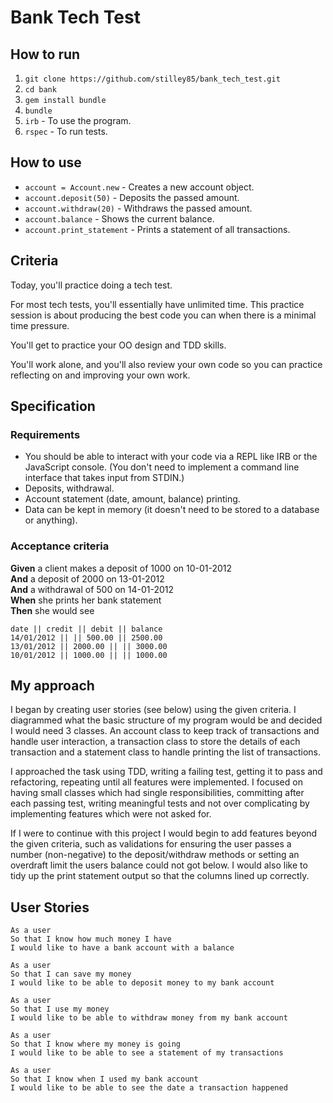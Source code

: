 Bank Tech Test
==============

How to run
----------

1. `git clone https://github.com/stilley85/bank_tech_test.git`
2. `cd bank`
3. `gem install bundle`
4. `bundle`
5. `irb` - To use the program.
6. `rspec` - To run tests.

How to use
----------

* `account = Account.new` - Creates a new account object.
* `account.deposit(50)` - Deposits the passed amount.
* `account.withdraw(20)` - Withdraws the passed amount.
* `account.balance` - Shows the current balance.
* `account.print_statement` - Prints a statement of all transactions.

Criteria
--------

Today, you'll practice doing a tech test.

For most tech tests, you'll essentially have unlimited time.  This practice session is about producing the best code you can when there is a minimal time pressure.

You'll get to practice your OO design and TDD skills.

You'll work alone, and you'll also review your own code so you can practice reflecting on and improving your own work.

## Specification

### Requirements

* You should be able to interact with your code via a REPL like IRB or the JavaScript console.  (You don't need to implement a command line interface that takes input from STDIN.)
* Deposits, withdrawal.
* Account statement (date, amount, balance) printing.
* Data can be kept in memory (it doesn't need to be stored to a database or anything).

### Acceptance criteria

**Given** a client makes a deposit of 1000 on 10-01-2012  
**And** a deposit of 2000 on 13-01-2012  
**And** a withdrawal of 500 on 14-01-2012  
**When** she prints her bank statement  
**Then** she would see

```
date || credit || debit || balance
14/01/2012 || || 500.00 || 2500.00
13/01/2012 || 2000.00 || || 3000.00
10/01/2012 || 1000.00 || || 1000.00
```

My approach
-----------

I began by creating user stories (see below) using the given criteria. I diagrammed what the basic structure of my program would be and decided I would need 3 classes. An account class to keep track of transactions and handle user interaction, a transaction class to store the details of each transaction and a statement class to handle printing the list of transactions.

I approached the task using TDD,  writing a failing test, getting it to pass and refactoring, repeating until all features were implemented. I focused on having small classes which had single responsibilities, committing after each passing test, writing meaningful tests and not over complicating by implementing features which were not asked for.

If I were to continue with this project I would begin to add features beyond the given criteria, such as validations for ensuring the user passes a number (non-negative) to the deposit/withdraw methods or setting an overdraft limit the users balance could not got below. I would also like to tidy up the print statement output so that the columns lined up correctly.

User Stories
------------

```
As a user
So that I know how much money I have
I would like to have a bank account with a balance

As a user
So that I can save my money
I would like to be able to deposit money to my bank account

As a user
So that I use my money
I would like to be able to withdraw money from my bank account

As a user
So that I know where my money is going
I would like to be able to see a statement of my transactions

As a user
So that I know when I used my bank account
I would like to be able to see the date a transaction happened

```
